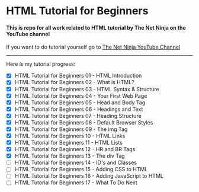 # HTML Tutorial for Beginners

#### This is repo for all work related to HTML tutorial by **The Net Ninja** on the YouTube channel 

If you want to do tutorial yourself go to [The Net Ninja YouTube Channel](https://www.youtube.com/playlist?list=PL4cUxeGkcC9ibZ2TSBaGGNrgh4ZgYE6Cc "To the site")

---
Here is my tutorial progress:
<!--Task list-->
* [x] HTML Tutorial for Beginners 01 - HTML Introduction
* [x] HTML Tutorial for Beginners 02 - What is HTML?
* [x] HTML Tutorial for Beginners 03 - HTML Syntax & Structure
* [x] HTML Tutorial for Beginners 04 - Your First Web Page
* [x] HTML Tutorial for Beginners 05 - Head and Body Tag
* [x] HTML Tutorial for Beginners 06 - Headings and Text
* [x] HTML Tutorial for Beginners 07 - Heading Structure
* [x] HTML Tutorial for Beginners 08 - Default Browser Styles
* [x] HTML Tutorial for Beginners 09 - The img Tag
* [x] HTML Tutorial for Beginners 10 - HTML Links
* [x] HTML Tutorial for Beginners 11 - HTML Lists
* [x] HTML Tutorial for Beginners 12 - HR and BR Tags
* [x] HTML Tutorial for Beginners 13 - The div Tag
* [ ] HTML Tutorial for Beginners 14 - ID's and Classes
* [ ] HTML Tutorial for Beginners 15 - Adding CSS to HTML
* [ ] HTML Tutorial for Beginners 16 - Adding JavaScript to HTML
* [ ] HTML Tutorial for Beginners 17 - What To Do Next